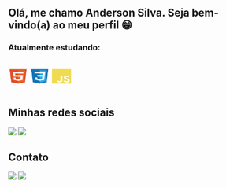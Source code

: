 ## Olá, me chamo Anderson Silva. Seja bem-vindo(a) ao meu perfil 😁

### Atualmente estudando:
<div style="display: inline_block"><br>
  <img align="center" alt="HTML" height="30" width="40" src="https://raw.githubusercontent.com/devicons/devicon/master/icons/html5/html5-original.svg">
  <img align="center" alt="CSS" height="30" width="40" src="https://raw.githubusercontent.com/devicons/devicon/master/icons/css3/css3-original.svg">
  <img align="center" alt="Js" height="30" width="40" src="https://raw.githubusercontent.com/devicons/devicon/master/icons/javascript/javascript-plain.svg">
</div>
 
 <br>
 
  ## Minhas redes sociais
 
<div> 
 
  <a href="https://www.instagram.com/anderson.silvva/" target="_blank"><img src="https://www.instagram.com/theandersonsillva/" target="_blank"></a>
  <a href="https://www.linkedin.com/in/anderson-da-silva-santos-0b1951220/" target="_blank"><img src="https://img.shields.io/badge/-LinkedIn-%230077B5?style=for-the-badge&logo=linkedin&logoColor=white" target="_blank"></a> 
  
   ## Contato
 
  <a href="https://api.whatsapp.com/send/?phone=5582996651723&text&app_absent=0" target="_blank"><img src="https://img.shields.io/badge/WhatsApp-25D366?style=for-the-badge&logo=whatsapp&logoColor=white" target="_blank"></a>
<a href = "mailto:anderson.silvas@hotmail.com"><img src="https://img.shields.io/badge/Microsoft_Outlook-0078D4?style=for-the-badge&logo=microsoft-outlook&logoColor=white" target="_blank"></a> 
<a href = "mailto:anderson.silvas@hotmail.com">
  
  

</div>
